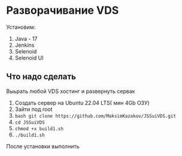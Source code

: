 # Разворачивание VDS
Установим:
1. Java - 17 
2. Jenkins
3. Selenoid
4. Selenoid UI


## Что надо сделать

Выьрать любой VDS хостинг и развернуть сервак

1. Создать сервер на Ubuntu 22.04 LTS( мин 4Gb ОЗУ)
2. Зайти под root
3. ```bash git clone https://github.com/MaksimKazakov/JSSuiVDS.git```
4. `cd JSSuiVDS`
5. `chmod +x build1.sh`
6. `./build1.sh`

После установки выполнить 